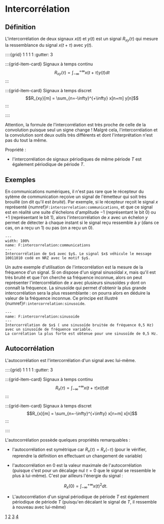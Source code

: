 # Intercorrélation

## Définition

L'intercorrélation de deux signaux $x(t)$ et $y(t)$ est un signal $R_{xy}(\tau)$
qui mesure la ressemblance du signal $x(t+\tau)$ avec $y(t)$.

::::{grid} 1 1 1 1
:gutter: 3

:::{grid-item-card} Signaux à temps continu
$$R_{xy}(\tau) = \int_{-\infty}^{+\infty} x(t+\tau) y(t) dt$$
:::

:::{grid-item-card} Signaux à temps discret
$$R_{xy}[m] = \sum_{n=-\infty}^{+\infty} x[n+m] y[n]$$
:::

::::

Attention, la formule de l'intercorrélation est très proche de celle de la convolution puisque seul un signe change ! Malgré cela, l'intercorrélation et la convolution sont deux outils très différents et dont l'interprétation n'est pas du tout la même.

Propriété :
* l'intercorrélation de signaux périodiques de même période $T$ est également périodique de période $T$.

## Exemples

<div class="example">

    
En communications numériques, il n'est pas rare que le récepteur du sytème de communication reçoive un signal de l'émetteur qui soit très brouillé
(on dit qu'il est _bruité_).
Par exemple, si le récepteur reçoit le signal $x$ représenté {numref}`F:intercorrelation:communications`,
et que ce signal est en réalité une suite d'échelons d'amplitude &minus;1 (représentant le bit 0) ou +1 (représentant le bit 1),
alors l'intercorrélation de $x$ avec un échelon $y$ permet de détecter à chaque instant si le signal reçu ressemble à $y$
(dans ce cas, on a reçu un 1) ou pas (on a reçu un 0).

```{figure} communications.svg
---
width: 100%
name: F:intercorrelation:communications
---
Intercorrélation de $x$ avec $y$. Le signal $x$ véhicule le message 10011010 codé en NRZ avec le motif $y$.
```

</div>

<div class="example">

Un autre exemple d'utilisation de l'intecorrélation est la mesure de la fréquence d'un signal. Si on dispose d'un signal sinusoïdal $x$, mais qu'il est très bruité et que l'on cherche sa fréquence inconnue, alors on peut représenter l'intercorrélation de $x$ avec plusieurs sinusoïdes $y$ dont on connaît la fréquence. La sinusoïde qui permet d'obtenir la plus grande intercorrélation sera la plus ressemblante : on pourra alors en déduire la valeur de la fréquence inconnue. Ce principe est illustré {numref}`F:intercorrelation:sinusoide`.

```{figure} sinusoide.svg
---
name: F:intercorrelation:sinusoide
---
Intercorrélation de $x$ ( une sinusoïde bruitée de fréquence 0,5 Hz) avec un sinusoïde de fréquence variable.
La corrélation la plus forte est obtenue pour une sinusoïde de 0,5 Hz.
```
    
</div>


## Autocorrélation

L'autocorrélation est l'intercorrélation d'un signal avec lui-même.

::::{grid} 1 1 1 1
:gutter: 3

:::{grid-item-card} Signaux à temps continu
$$R_{x}(\tau) = \int_{-\infty}^{+\infty} x(t+\tau) x(t) dt$$
:::

:::{grid-item-card} Signaux à temps discret
$$R_{x}[m] = \sum_{n=-\infty}^{+\infty} x[n+m] x[n]$$
:::

::::

L'autocorrélation possède quelques propriétés remarquables :
* l'autocorrélation est symétrique car $R_{x}(\tau) = R_{x}(-\tau)$
  (pour le vérifier, reprendre la définition en effectuant un changement de variable)
* l'autocorrélation en 0 est la valeur maximale de l'autocorrélation
  (puisque c'est pour un décalage nul $\tau=0$ que le signal se ressemble le plus à lui-même).
  C'est par ailleurs l'énergie du signal :

  $$
    R_{x}(0) = \int_{-\infty}^{+\infty} x(t)^2 dt.
  $$
  
* L'autocorrélation d'un signal périodique de période $T$ est également périodique de période $T$ (puisqu'en décalant le signal de $T$, il ressemble à nouveau avec lui-même)

<a class="exercise btn btn-light" href="td.html#exercice-1" role="button">1</a>
<a class="exercise btn btn-light" href="td.html#exercice-2" role="button">2</a>
<a class="exercise btn btn-light" href="td.html#exercice-3" role="button">3</a>
<a class="exercise btn btn-light" href="td.html#exercice-4" role="button">4</a>